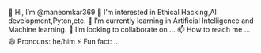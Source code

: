 👋 Hi, I’m @maneomkar369
👀 I’m interested in Ethical Hacking,AI development,Pyton,etc.
🌱 I’m currently learning in Artificial Intelligence and Machine learning.
💞️ I’m looking to collaborate on ...
📫 How to reach me ...
😄 Pronouns: he/him
⚡ Fun fact: ...
